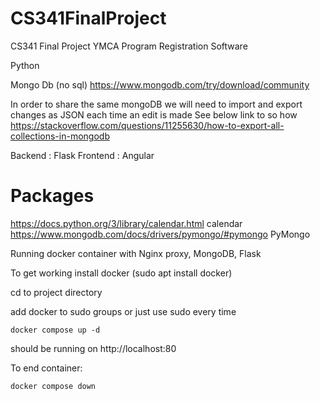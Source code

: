 # CS341FinalProject
CS341 Final Project YMCA Program Registration Software

Python

Mongo Db (no sql)
https://www.mongodb.com/try/download/community

In order to share the same mongoDB we will need to import and export changes as JSON each time an edit is made
See below link to so how
https://stackoverflow.com/questions/11255630/how-to-export-all-collections-in-mongodb

Backend : Flask 
Frontend : Angular

Packages
=======================
https://docs.python.org/3/library/calendar.html calendar
https://www.mongodb.com/docs/drivers/pymongo/#pymongo PyMongo 

Running docker container with Nginx proxy, MongoDB, Flask

To get working install docker (sudo apt install docker)

cd to project directory

add docker to sudo groups or just use sudo every time

```console
docker compose up -d
```

should be running on http://localhost:80

To end container: 
```console
docker compose down
```
